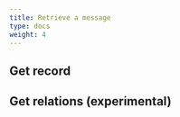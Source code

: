 ```yaml
---
title: Retrieve a message
type: docs
weight: 4
---
```


## Get record

## Get relations (experimental)
